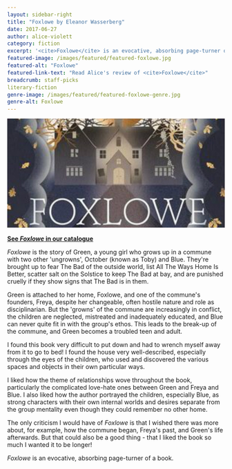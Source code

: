 ```yaml
---
layout: sidebar-right
title: "Foxlowe by Eleanor Wasserberg"
date: 2017-06-27
author: alice-violett
category: fiction
excerpt: '<cite>Foxlowe</cite> is an evocative, absorbing page-turner of a book.'
featured-image: /images/featured/featured-foxlowe.jpg
featured-alt: "Foxlowe"
featured-link-text: "Read Alice's review of <cite>Foxlowe</cite>"
breadcrumb: staff-picks
literary-fiction
genre-image: /images/featured/featured-foxlowe-genre.jpg
genre-alt: Foxlowe
---
```


![Foxlowe](/images/featured/featured-foxlowe.jpg)

**[See <cite>Foxlowe</cite> in our catalogue](https://suffolk.spydus.co.uk/cgi-bin/spydus.exe/ENQ/OPAC/BIBENQ?BRN=1972324)**

<cite>Foxlowe</cite> is the story of Green, a young girl who grows up in a commune with two other 'ungrowns', October (known as Toby) and Blue. They're brought up to fear The Bad of the outside world, list All The Ways Home Is Better, scatter salt on the Solstice to keep The Bad at bay, and are punished cruelly if they show signs that The Bad is in them.

Green is attached to her home, Foxlowe, and one of the commune's founders, Freya, despite her changeable, often hostile nature and role as disciplinarian. But the 'growns' of the commune are increasingly in conflict, the children are neglected, mistreated and inadequately educated, and Blue can never quite fit in with the group's ethos. This leads to the break-up of the commune, and Green becomes a troubled teen and adult.

I found this book very difficult to put down and had to wrench myself away from it to go to bed! I found the house very well-described, especially through the eyes of the children, who used and discovered the various spaces and objects in their own particular ways.

I liked how the theme of relationships wove throughout the book, particularly the complicated love-hate ones between Green and Freya and Blue. I also liked how the author portrayed the children, especially Blue, as strong characters with their own internal worlds and desires separate from the group mentality even though they could remember no other home.

The only criticism I would have of <cite>Foxlowe</cite> is that I wished there was more about, for example, how the commune began, Freya's past, and Green's life afterwards. But that could also be a good thing - that I liked the book so much I wanted it to be longer!

<cite>Foxlowe</cite> is an evocative, absorbing page-turner of a book.
